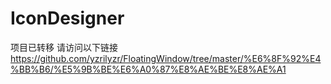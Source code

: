 # IconDesigner
项目已转移
请访问以下链接
https://github.com/yzrilyzr/FloatingWindow/tree/master/%E6%8F%92%E4%BB%B6/%E5%9B%BE%E6%A0%87%E8%AE%BE%E8%AE%A1
